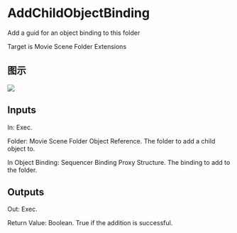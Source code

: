 # AddChildObjectBinding

Add a guid for an object binding to this folder

Target is Movie Scene Folder Extensions

## 图示

![]($-20221218-20534678.png)

## Inputs

In: Exec.

Folder: Movie Scene Folder Object Reference. The folder to add a child object to.

In Object Binding: Sequencer Binding Proxy Structure. The binding to add to the folder.  

## Outputs

Out: Exec.

Return Value: Boolean. True if the addition is successful.


